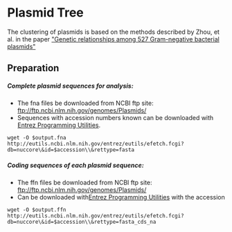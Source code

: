 Plasmid Tree
===

The clustering of plasmids is based on the methods described by Zhou, et al. in the paper 
["Genetic relationships among 527 Gram-negative bacterial plasmids"](http://linkinghub.elsevier.com/retrieve/pii/S0147-619X(12)00062-5)

Preparation
---
##### Complete plasmid sequences for analysis:
* The fna files be downloaded from NCBI ftp site: ftp://ftp.ncbi.nlm.nih.gov/genomes/Plasmids/
* Sequences with accession numbers known can be downloaded with [Entrez Programming Utilities](http://www.ncbi.nlm.nih.gov/books/NBK25499/).
```shell
wget -O $output.fna http://eutils.ncbi.nlm.nih.gov/entrez/eutils/efetch.fcgi?db=nuccore\&id=$accession\\&rettype=fasta
```

##### Coding sequences of each plasmid sequence:
* The ffn files be downloaded from NCBI ftp site: ftp://ftp.ncbi.nlm.nih.gov/genomes/Plasmids/
* Can be downloaded with[Entrez Programming Utilities](http://www.ncbi.nlm.nih.gov/books/NBK25499/) with the accession
```shell
wget -O $output.ffn http://eutils.ncbi.nlm.nih.gov/entrez/eutils/efetch.fcgi?db=nuccore\&id=$accession\\&rettype=fasta_cds_na
```
